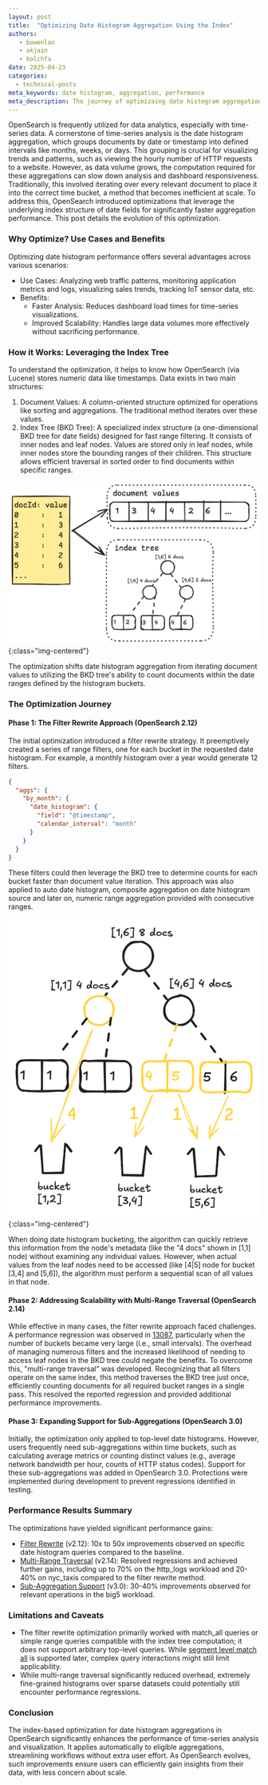 ```yaml
---
layout: post
title:  "Optimizing Date Histogram Aggregation Using the Index"
authors:
   - bowenlan
   - akjain
   - kolchfa
date: 2025-04-23
categories:
  - technical-posts
meta_keywords: date histogram, aggregation, performance
meta_description: The journey of optimizaing date histogram aggregation using index
---
```


OpenSearch is frequently utilized for data analytics, especially with time-series data. A cornerstone of time-series analysis is the date histogram aggregation, which groups documents by date or timestamp into defined intervals like months, weeks, or days. This grouping is crucial for visualizing trends and patterns, such as viewing the hourly number of HTTP requests to a website.
However, as data volume grows, the computation required for these aggregations can slow down analysis and dashboard responsiveness. Traditionally, this involved iterating over every relevant document to place it into the correct time bucket, a method that becomes inefficient at scale. To address this, OpenSearch introduced optimizations that leverage the underlying index structure of date fields for significantly faster aggregation performance. This post details the evolution of this optimization.

### Why Optimize? Use Cases and Benefits

Optimizing date histogram performance offers several advantages across various scenarios:

* Use Cases: Analyzing web traffic patterns, monitoring application metrics and logs, visualizing sales trends, tracking IoT sensor data, etc.
* Benefits:
    * Faster Analysis: Reduces dashboard load times for time-series visualizations.
    * Improved Scalability: Handles large data volumes more effectively without sacrificing performance.

### How it Works: Leveraging the Index Tree

To understand the optimization, it helps to know how OpenSearch (via Lucene) stores numeric data like timestamps. Data exists in two main structures:

1. Document Values: A column-oriented structure optimized for operations like sorting and aggregations. The traditional method iterates over these values.
2. Index Tree (BKD Tree): A specialized index structure (a one-dimensional BKD tree for date fields) designed for fast range filtering. It consists of inner nodes and leaf nodes. Values are stored only in leaf nodes, while inner nodes store the bounding ranges of their children. This structure allows efficient traversal in sorted order to find documents within specific ranges.

![Numeric field lucene docvalues vs. index](/assets/media/blog-images/2025-04-23-optimizing-date-histogram-aggregation-using-index/numeric_field_docvalue_vs_index.png){:class="img-centered"}  

The optimization shifts date histogram aggregation from iterating document values to utilizing the BKD tree's ability to count documents within the date ranges defined by the histogram buckets.

### The Optimization Journey

#### Phase 1: The Filter Rewrite Approach (OpenSearch 2.12)

The initial optimization introduced a filter rewrite strategy. It preemptively created a series of range filters, one for each bucket in the requested date histogram. For example, a monthly histogram over a year would generate 12 filters. 

```json
{
  "aggs": {
    "by_month": {
      "date_histogram": {
        "field": "@timestamp",
        "calendar_interval": "month"
      }
    }
  }
}
```

These filters could then leverage the BKD tree to determine counts for each bucket faster than document value iteration. This approach was also applied to auto date histogram, composite aggregation on date histogram source and later on, numeric range aggregation provided with consecutive ranges.

![Bucketing using index](/assets/media/blog-images/2025-04-23-optimizing-date-histogram-aggregation-using-index/bucket-on-index.png){:class="img-centered"}  

When doing date histogram bucketing, the algorithm can quickly retrieve this information from the node's metadata (like the "4 docs" shown in [1,1] node) without examining any individual values. However, when actual values from the leaf nodes need to be accessed (like [4|5] node for bucket [3,4] and [5,6]), the algorithm must perform a sequential scan of all values in that node.

#### Phase 2: Addressing Scalability with Multi-Range Traversal (OpenSearch 2.14)

While effective in many cases, the filter rewrite approach faced challenges. A performance regression was observed in [13087](https://github.com/opensearch-project/OpenSearch/issues/13087), particularly when the number of buckets became very large (i.e., small intervals). The overhead of managing numerous filters and the increased likelihood of needing to access leaf nodes in the BKD tree could negate the benefits.
To overcome this, "multi-range traversal" was developed. Recognizing that all filters operate on the same index, this method traverses the BKD tree just once, efficiently counting documents for all required bucket ranges in a single pass. This resolved the reported regression and provided additional performance improvements.

#### Phase 3: Expanding Support for Sub-Aggregations (OpenSearch 3.0)

Initially, the optimization only applied to top-level date histograms. However, users frequently need sub-aggregations within time buckets, such as calculating average metrics or counting distinct values (e.g., average network bandwidth per hour, counts of HTTP status codes). Support for these sub-aggregations was added in OpenSearch 3.0. Protections were implemented during development to prevent regressions identified in testing.

### Performance Results Summary

The optimizations have yielded significant performance gains:

* [Filter Rewrite](https://github.com/opensearch-project/OpenSearch/pull/11083#issuecomment-1820937321) (v2.12): 10x to 50x improvements observed on specific date histogram queries compared to the baseline.
* [Multi-Range Traversal](https://github.com/opensearch-project/OpenSearch/pull/13317) (v2.14): Resolved regressions and achieved further gains, including up to 70% on the http_logs workload and 20-40% on nyc_taxis compared to the filter rewrite method.
* [Sub-Aggregation Support](https://github.com/opensearch-project/OpenSearch/pull/17447) (v3.0): 30-40% improvements observed for relevant operations in the big5 workload.

### Limitations and Caveats

* The filter rewrite optimization primarily worked with match_all queries or simple range queries compatible with the index tree computation; it does not support arbitrary top-level queries. While [segment level match all](https://github.com/opensearch-project/OpenSearch/pull/12073) is supported later, complex query interactions might still limit applicability.
* While multi-range traversal significantly reduced overhead, extremely fine-grained histograms over sparse datasets could potentially still encounter performance regressions.

### Conclusion

The index-based optimization for date histogram aggregations in OpenSearch significantly enhances the performance of time-series analysis and visualization. It applies automatically to eligible aggregations, streamlining workflows without extra user effort. As OpenSearch evolves, such improvements ensure users can efficiently gain insights from their data, with less concern about scale.
